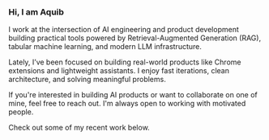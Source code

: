 ### Hi, I am Aquib 
I work at the intersection of AI engineering and product development building practical tools powered by Retrieval-Augmented Generation (RAG), tabular machine learning, and modern LLM infrastructure.

Lately, I’ve been focused on building real-world products like Chrome extensions and lightweight assistants. I enjoy fast iterations, clean architecture, and solving meaningful problems.

If you're interested in building AI products or want to collaborate on one of mine, feel free to reach out. I'm always open to working with motivated people.

Check out some of my recent work below.
